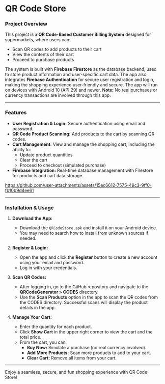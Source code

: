 # QR Code Store

### Project Overview
This project is a **QR Code-Based Customer Billing System** designed for supermarkets, where users can:

- Scan QR codes to add products to their cart
- View the contents of their cart
- Proceed to purchase products

The system is built with **Firebase Firestore** as the database backend, used to store product information and user-specific cart data. The app also integrates **Firebase Authentication** for secure user registration and login, making the shopping experience user-friendly and secure.
The app will run on devices with Android 10 (API 29) and newer.
**Note:** No real purchases or currency transactions are involved through this app.

---

### Features
- **User Registration & Login:** Secure authentication using email and password.
- **QR Code Product Scanning:** Add products to the cart by scanning QR codes.
- **Cart Management:** View and manage the shopping cart, including the ability to:
  - Update product quantities
  - Clear the cart
  - Proceed to checkout (simulated purchase)
- **Firebase Integration:** Real-time database management with Firestore for products and cart data storage.


https://github.com/user-attachments/assets/15ec6612-7575-49c3-9ff0-fb10b9d4ee61


---

### Installation & Usage

1. **Download the App:**
   - Download the `QRCodeStore.apk` and install it on your Android device.
   - You may need to search how to install from unknown sources if needed.

2. **Register & Login:**
   - Open the app and click the **Register** button to create a new account using your email and password.
   - Log in with your credentials.

3. **Scan QR Codes:**
   - After logging in, go to the GitHub repository and navigate to the **QRCodeGenerator > CODES** directory.
   - Use the **Scan Products** option in the app to scan the QR codes from the CODES directory. Successful scans will display the product details in the app.

4. **Manage Your Cart:**
   - Enter the quantity for each product.
   - Click **Show Cart** in the upper right corner to view the cart and the total price.
   - From the cart, you can:
     - **Buy Now:** Simulate a purchase (no real currency involved).
     - **Add More Products:** Scan more products to add to your cart.
     - **Clear Cart:** Remove all items from your cart.

---

Enjoy a seamless, secure, and fun shopping experience with QR Code Store!
